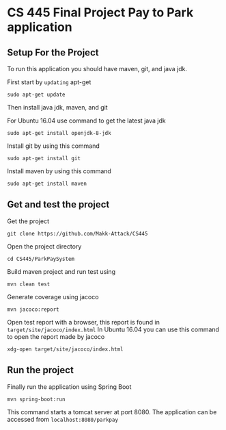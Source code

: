 # CS 445 Final Project Pay to Park application

## Setup For the Project
To run this application you should have maven, git, and java jdk.

First start by `updating` apt-get
```
sudo apt-get update
```

Then install java jdk, maven, and git

For Ubuntu 16.04 use command to get the latest java jdk 
```
sudo apt-get install openjdk-8-jdk
```

Install git by using this command
```
sudo apt-get install git
```

Install maven by using this command
```
sudo apt-get install maven
```

## Get and test the project
Get the project
```
git clone https://github.com/Makk-Attack/CS445
```

Open the project directory
```
cd CS445/ParkPaySystem
```

Build maven project and run test using 
```
mvn clean test
```

Generate coverage using jacoco
```
mvn jacoco:report
```

Open test report with a browser, this report is found in `target/site/jacoco/index.html`
In Ubuntu 16.04 you can use this command to open the report made by jacoco
```
xdg-open target/site/jacoco/index.html
```

## Run the project
Finally run the application using Spring Boot
```
mvn spring-boot:run
```
This command starts a tomcat server at port 8080. The application can be accessed from `localhost:8080/parkpay`


